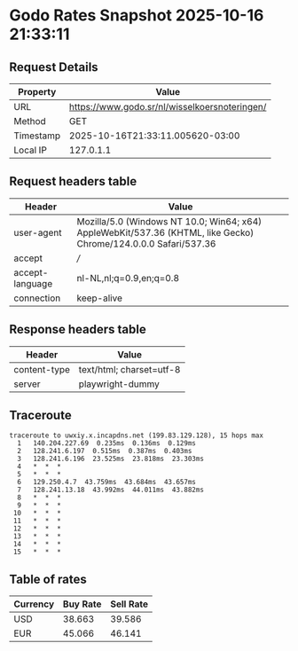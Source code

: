 # Godo Rates Snapshot 2025-10-16 21:33:11
## Request Details

| Property | Value |
|----------|-------|
| URL | https://www.godo.sr/nl/wisselkoersnoteringen/ |
| Method | GET |
| Timestamp | 2025-10-16T21:33:11.005620-03:00 |
| Local IP | 127.0.1.1 |
    
## Request headers table

| Header | Value |
|--------|-------|
| user-agent | Mozilla/5.0 (Windows NT 10.0; Win64; x64) AppleWebKit/537.36 (KHTML, like Gecko) Chrome/124.0.0.0 Safari/537.36 |
| accept | */* |
| accept-language | nl-NL,nl;q=0.9,en;q=0.8 |
| connection | keep-alive |

    
## Response headers table
| Header | Value |
|--------|-------|
| content-type | text/html; charset=utf-8 |
| server | playwright-dummy |

## Traceroute 

```
traceroute to uwxiy.x.incapdns.net (199.83.129.128), 15 hops max
  1   140.204.227.69  0.235ms  0.136ms  0.129ms 
  2   128.241.6.197  0.515ms  0.387ms  0.403ms 
  3   128.241.6.196  23.525ms  23.818ms  23.303ms 
  4   *  *  * 
  5   *  *  * 
  6   129.250.4.7  43.759ms  43.684ms  43.657ms 
  7   128.241.13.18  43.992ms  44.011ms  43.882ms 
  8   *  *  * 
  9   *  *  * 
 10   *  *  * 
 11   *  *  * 
 12   *  *  * 
 13   *  *  * 
 14   *  *  * 
 15   *  *  * 

```


## Table of rates

| Currency | Buy Rate | Sell Rate |
|----------|----------|-----------|
| USD | 38.663 | 39.586 |
| EUR | 45.066 | 46.141 |
